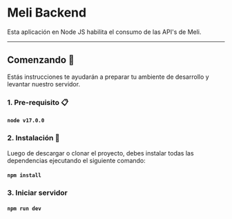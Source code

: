 # Meli Backend

Esta aplicación en Node JS habilita el consumo de las API's de Meli.

***
## Comenzando 🚀

Estás instrucciones te ayudarán a preparar tu ambiente de desarrollo y levantar nuestro servidor.


### 1. Pre-requisito 📋
#### `node v17.0.0`
### 2. Instalación 🔧
Luego de descargar o clonar el proyecto, debes instalar todas las dependencias ejecutando el siguiente comando:

#### `npm install`

### 3. Iniciar servidor

#### `npm run dev`

